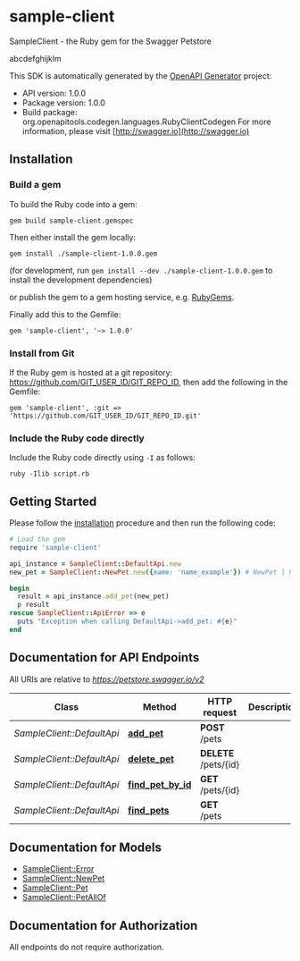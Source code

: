 # sample-client

SampleClient - the Ruby gem for the Swagger Petstore

abcdefghijklm

This SDK is automatically generated by the [OpenAPI Generator](https://openapi-generator.tech) project:

- API version: 1.0.0
- Package version: 1.0.0
- Build package: org.openapitools.codegen.languages.RubyClientCodegen
For more information, please visit [http://swagger.io](http://swagger.io)

## Installation

### Build a gem

To build the Ruby code into a gem:

```shell
gem build sample-client.gemspec
```

Then either install the gem locally:

```shell
gem install ./sample-client-1.0.0.gem
```

(for development, run `gem install --dev ./sample-client-1.0.0.gem` to install the development dependencies)

or publish the gem to a gem hosting service, e.g. [RubyGems](https://rubygems.org/).

Finally add this to the Gemfile:

    gem 'sample-client', '~> 1.0.0'

### Install from Git

If the Ruby gem is hosted at a git repository: https://github.com/GIT_USER_ID/GIT_REPO_ID, then add the following in the Gemfile:

    gem 'sample-client', :git => 'https://github.com/GIT_USER_ID/GIT_REPO_ID.git'

### Include the Ruby code directly

Include the Ruby code directly using `-I` as follows:

```shell
ruby -Ilib script.rb
```

## Getting Started

Please follow the [installation](#installation) procedure and then run the following code:

```ruby
# Load the gem
require 'sample-client'

api_instance = SampleClient::DefaultApi.new
new_pet = SampleClient::NewPet.new({name: 'name_example'}) # NewPet | Pet to add to the store

begin
  result = api_instance.add_pet(new_pet)
  p result
rescue SampleClient::ApiError => e
  puts "Exception when calling DefaultApi->add_pet: #{e}"
end

```

## Documentation for API Endpoints

All URIs are relative to *https://petstore.swagger.io/v2*

Class | Method | HTTP request | Description
------------ | ------------- | ------------- | -------------
*SampleClient::DefaultApi* | [**add_pet**](docs/DefaultApi.md#add_pet) | **POST** /pets | 
*SampleClient::DefaultApi* | [**delete_pet**](docs/DefaultApi.md#delete_pet) | **DELETE** /pets/{id} | 
*SampleClient::DefaultApi* | [**find_pet_by_id**](docs/DefaultApi.md#find_pet_by_id) | **GET** /pets/{id} | 
*SampleClient::DefaultApi* | [**find_pets**](docs/DefaultApi.md#find_pets) | **GET** /pets | 


## Documentation for Models

 - [SampleClient::Error](docs/Error.md)
 - [SampleClient::NewPet](docs/NewPet.md)
 - [SampleClient::Pet](docs/Pet.md)
 - [SampleClient::PetAllOf](docs/PetAllOf.md)


## Documentation for Authorization

 All endpoints do not require authorization.

